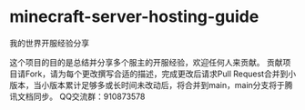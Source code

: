 # minecraft-server-hosting-guide
我的世界开服经验分享

这个项目的目的是总结并分享多个服主的开服经验，欢迎任何人来贡献。
贡献项目请Fork，请为每个更改撰写合适的描述，完成更改后请求Pull Request合并到小版本，当小版本累计足够多或长时间未改动后，将合并到main，main分支将于腾讯文档同步。
QQ交流群：910873578
